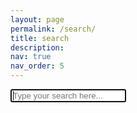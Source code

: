 ```yaml
---
layout: page
permalink: /search/
title: search
description:
nav: true
nav_order: 5
---
```


<!-- HTML search field -->
<div id="search-container">
  <input type="text" id="search-input" placeholder="Type your search here..." autofocus>
  <ul id="results-container"></ul>
</div>

<!-- Grab search-script.js -->
<script src="/assets/js/simple-jekyll-search.min.js" type="text/javascript"></script>

<!-- Configuration -->
<script>
  SimpleJekyllSearch({
    searchInput: document.getElementById('search-input'),
    resultsContainer: document.getElementById('results-container'),
    json: '/search.json',
    searchResultTemplate: '<li><a href="{url}">{title}</a><br><span class="post-meta">{date}</span></li>'
  })
</script>